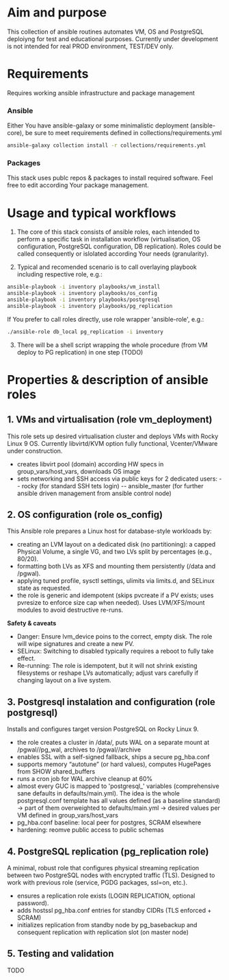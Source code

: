 # Aim and purpose
This collection of ansible routines automates VM, OS and PostgreSQL deploiyng for test and educational purposes. Currently under development is not intended for real PROD environment, TEST/DEV only.

# Requirements
Requires working ansible infrastructure and package management
### Ansible
Either You have ansible-galaxy or some minimalistic deployment (ansible-core), be sure to meet requirements defined in collections/requirements.yml 
```bash
ansible-galaxy collection install -r collections/requirements.yml
```

### Packages
This stack uses publc repos & packages to install required software. Feel free to edit according Your package management.

# Usage and typical workflows
1. The core of this stack consists of ansible roles, each intended to perform a specific task in installation workflow (virtualisation, OS configuration, PostgreSQL configuration, DB replication). Roles could be called consequently or islolated according Your needs (granularity).

2. Typical and recomended scenario is to call overlaying playbook including respective role, e.g.:
```bash
ansible-playbook -i inventory playbooks/vm_install
ansible-playbook -i inventory playbooks/os_config
ansible-playbook -i inventory playbooks/postgresql
ansible-playbook -i inventory playbooks/pg_replication
```
If You prefer to call roles directly, use role wrapper 'ansible-role', e.g.:
```bash
./ansible-role db_local pg_replication -i inventory
```

3. There will be a shell script wrapping the whole procedure (from VM deploy to PG replication) in one step (TODO)


# Properties & description of ansible roles

## 1. VMs and virtualisation (role vm_deployment)

This role sets up desired virtualisation cluster and deploys VMs with Rocky Linux 9 OS. Currently libvirtd/KVM option fully functional, Vcenter/VMware under construction.
- creates libvirt pool (domain) according HW specs in group_vars/host_vars, downloads OS image
- sets networking and SSH access via public keys for 2 dedicated users:
-- rocky (for standard SSH tets login)
-- ansible_master (for further ansible driven management from ansible control node)

## 2. OS configuration (role os_config)

This Ansible role prepares a Linux host for database-style workloads by:
- creating an LVM layout on a dedicated disk (no partitioning): a capped Physical Volume, a single VG, and two LVs split by percentages (e.g., 80/20).
- formatting both LVs as XFS and mounting them persistently (/data and /pgwal).
- applying tuned profile, sysctl settings, ulimits via limits.d, and SELinux state as requested.
- the role is generic  and idempotent (skips pvcreate if a PV exists; uses pvresize to enforce size cap when needed). Uses LVM/XFS/mount modules to avoid destructive re-runs.

**Safety & caveats**
- Danger: Ensure lvm_device poins to the correct, empty disk. The role will wipe signatures and create a new PV.
- SELinux: Switching to disabled typically requires a reboot to fully take effect.
- Re-running: The role is idempotent, but it will not shrink existing filesystems or reshape LVs automatically; adjust vars carefully if changing layout on a live system.


## 3. Postgresql instalation and configuration (role postgresql)

Installs and configures target version PostgreSQL  on Rocky Linux 9.

- the role creates a cluster in /data/<cluster>, puts WAL on a separate mount at /pgwal/<cluster>/pg_wal, archives to /pgwal/<cluster>/archive
-  enables SSL with a self-signed fallback, ships a secure pg_hba.conf
-  supports memory “autotune” (or hard values), computes HugePages from SHOW shared_buffers
- runs a cron job for WAL archive cleanup at 60%
- almost every GUC is mapped to 'postgresql_' variables (comprehensive sane defaults in defaults/main.yml). The idea is the whole postgresql.conf template has all values defined (as a baseline standard) -> part of them overweighted to defaults/main.yml -> desired values per VM defined in group_vars/host_vars
- pg_hba.conf baseline: local peer for postgres, SCRAM elsewhere
- hardening: reomve public access to public schemas

## 4. PostgreSQL replication (pg_replication role)
A minimal, robust role that configures physical streaming replication between two PostgreSQL  nodes with encrypted traffic (TLS).
Designed to work with previous role (service, PGDG packages, ssl=on, etc.).
- ensures a replication role exists (LOGIN REPLICATION, optional password).
- adds hostssl pg_hba.conf entries for standby CIDRs (TLS enforced + SCRAM)
- initializes replication from standby node by pg_basebackup and consequent replication with replication slot (on master node)

## 5. Testing and validation
TODO
